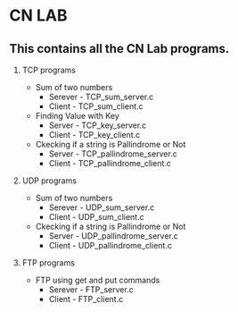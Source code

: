 # CN LAB

## This contains all the CN Lab programs.
1. TCP programs
    - Sum of two numbers
        - Serever - TCP_sum_server.c
        - Client - TCP_sum_client.c
    - Finding Value with Key
        - Server - TCP_key_server.c
        - Client - TCP_key_client.c
    - Ckecking if a string is Pallindrome or Not
        - Server - TCP_pallindrome_server.c
        - Client - TCP_pallindrome_client.c

2. UDP programs
    - Sum of two numbers
        - Serever - UDP_sum_server.c
        - Client - UDP_sum_client.c
    - Ckecking if a string is Pallindrome or Not
        - Server - UDP_pallindrome_server.c
        - Client - UDP_pallindrome_client.c

3. FTP programs
    - FTP using get and put commands
        - Serever - FTP_server.c
        - Client - FTP_client.c
